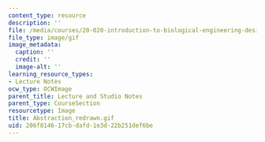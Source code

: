 ```yaml
---
content_type: resource
description: ''
file: /media/courses/20-020-introduction-to-biological-engineering-design-spring-2009/206f814617cbdafd1e3d22b251def6be_Abstraction_redrawn.gif
file_type: image/gif
image_metadata:
  caption: ''
  credit: ''
  image-alt: ''
learning_resource_types:
- Lecture Notes
ocw_type: OCWImage
parent_title: Lecture and Studio Notes
parent_type: CourseSection
resourcetype: Image
title: Abstraction_redrawn.gif
uid: 206f8146-17cb-dafd-1e3d-22b251def6be
---
```

